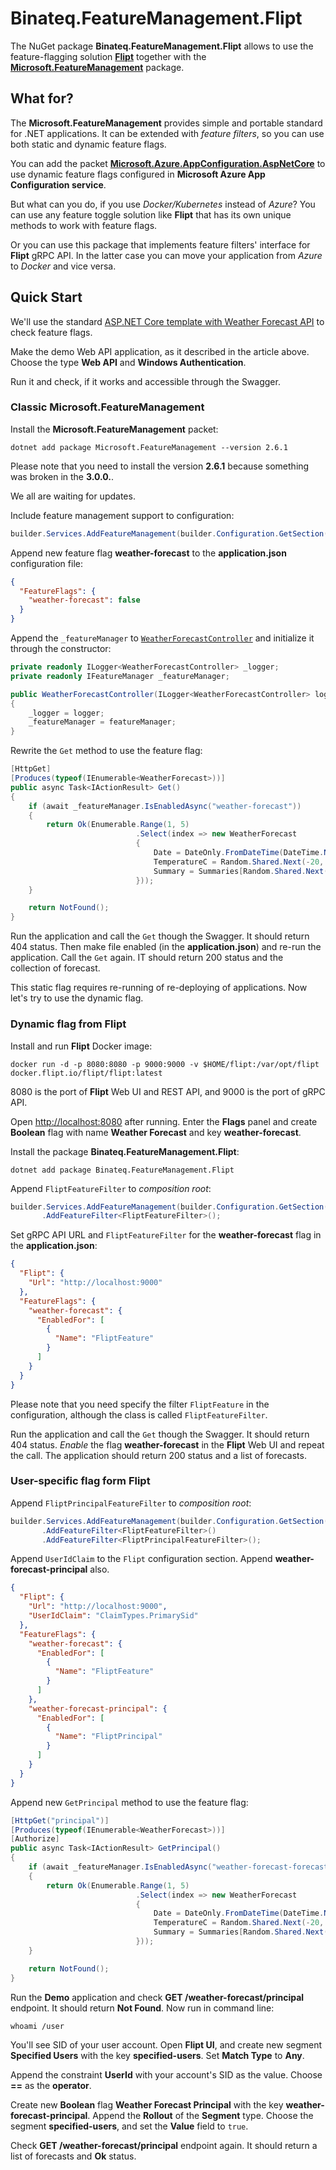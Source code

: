 # Binateq.FeatureManagement.Flipt

The NuGet package **Binateq.FeatureManagement.Flipt** allows to use the feature-flagging solution
[**Flipt**](https://www.flipt.io/) together with the
[**Microsoft.FeatureManagement**](https://www.nuget.org/packages/Microsoft.FeatureManagement/) package.

## What for?

The **Microsoft.FeatureManagement** provides simple and portable standard for .NET applications. It can be
extended with *feature filters*, so you can use both static and dynamic feature flags.

You can add the packet
[**Microsoft.Azure.AppConfiguration.AspNetCore**](https://www.nuget.org/packages/Microsoft.Azure.AppConfiguration.AspNetCore)
to use dynamic feature flags configured in __Microsoft Azure App Configuration service__.

But what can you do, if you use *Docker/Kubernetes* instead of *Azure*? You can use any feature toggle solution like
**Flipt** that has its own unique methods to work with feature flags.

Or you can use this package that implements feature filters' interface for **Flipt** gRPC API. In the latter case you
can move your application from *Azure* to *Docker* and vice versa.

## Quick Start

We'll use the standard
[ASP.NET Core template with Weather Forecast API](https://learn.microsoft.com/en-us/aspnet/core/tutorials/first-web-api)
to check feature flags.

Make the demo Web API application, as it described in the article above. Choose the type **Web API** and
**Windows Authentication**.

Run it and check, if it works and accessible through the Swagger.

### Classic Microsoft.FeatureManagement

Install the **Microsoft.FeatureManagement** packet:

```shell
dotnet add package Microsoft.FeatureManagement --version 2.6.1
```

Please note that you need to install the version **2.6.1** because something was broken in the **3.0.0.**.

We all are waiting for updates.

Include feature management support to configuration:

```c#
builder.Services.AddFeatureManagement(builder.Configuration.GetSection("FeatureFlags"));
```

Append new feature flag **weather-forecast** to the **application.json** configuration file:

```json
{
  "FeatureFlags": {
    "weather-forecast": false
  }
}
```

Append the `_featureManager` to 
[`WeatherForecastController`](https://github.com/dotnet/AspNetCore.Docs/blob/main/aspnetcore/tutorials/first-web-api/samples/3.0/TodoApi/Controllers/WeatherForecastController.cs)
and initialize it through the constructor:

```c#
private readonly ILogger<WeatherForecastController> _logger;
private readonly IFeatureManager _featureManager;

public WeatherForecastController(ILogger<WeatherForecastController> logger, IFeatureManager featureManager)
{
    _logger = logger;
    _featureManager = featureManager;
}
```

Rewrite the `Get` method to use the feature flag:

```c#
[HttpGet]
[Produces(typeof(IEnumerable<WeatherForecast>))]
public async Task<IActionResult> Get()
{
    if (await _featureManager.IsEnabledAsync("weather-forecast"))
    {
        return Ok(Enumerable.Range(1, 5)
                            .Select(index => new WeatherForecast
                            {
                                Date = DateOnly.FromDateTime(DateTime.Now.AddDays(index)),
                                TemperatureC = Random.Shared.Next(-20, 55),
                                Summary = Summaries[Random.Shared.Next(Summaries.Length)]
                            }));
    }

    return NotFound();
}
```

Run the application and call the `Get` though the Swagger. It should return 404 status.
Then make file enabled (in the **application.json**) and re-run the application.
Call the `Get` again. IT should return 200 status and the collection of forecast.

This static flag requires re-running of re-deploying of applications. Now let's try to use the dynamic flag.

### Dynamic flag from Flipt

Install and run **Flipt** Docker image:

```shell
docker run -d -p 8080:8080 -p 9000:9000 -v $HOME/flipt:/var/opt/flipt docker.flipt.io/flipt/flipt:latest
```

8080 is the port of **Flipt** Web UI and REST API, and 9000 is the port of gRPC API.

Open [http://localhost:8080](http://localhost:8080) after running. Enter the **Flags** panel and create
**Boolean** flag with name **Weather Forecast** and key **weather-forecast**.

Install the package **Binateq.FeatureManagement.Flipt**:

```shell
dotnet add package Binateq.FeatureManagement.Flipt
```

Append `FliptFeatureFilter` to *composition root*:

```c#
builder.Services.AddFeatureManagement(builder.Configuration.GetSection("FeatureFlags"))
       .AddFeatureFilter<FliptFeatureFilter>();
```

Set gRPC API URL and `FliptFeatureFilter` for the **weather-forecast** flag in the **application.json**:

```json
{
  "Flipt": {
    "Url": "http://localhost:9000"
  },
  "FeatureFlags": {
    "weather-forecast": {
      "EnabledFor": [
        {
          "Name": "FliptFeature"
        }
      ]
    }
  }
}
```

Please note that you need specify the filter `FliptFeature` in the configuration, although the class is called
`FliptFeatureFilter`.

Run the application and call the `Get` though the Swagger. It should return 404 status.
*Enable* the flag **weather-forecast** in the **Flipt** Web UI and repeat the call.
The application should return 200 status and a list of forecasts.

### User-specific flag form Flipt

Append `FliptPrincipalFeatureFilter` to *composition root*:

```c#
builder.Services.AddFeatureManagement(builder.Configuration.GetSection("FeatureFlags"))
       .AddFeatureFilter<FliptFeatureFilter>()
       .AddFeatureFilter<FliptPrincipalFeatureFilter>();
```

Append `UserIdClaim` to the `Flipt` configuration section. Append **weather-forecast-principal** also.

```json
{
  "Flipt": {
    "Url": "http://localhost:9000",
    "UserIdClaim": "ClaimTypes.PrimarySid"
  },
  "FeatureFlags": {
    "weather-forecast": {
      "EnabledFor": [
        {
          "Name": "FliptFeature"
        }
      ]
    },
    "weather-forecast-principal": {
      "EnabledFor": [
        {
          "Name": "FliptPrincipal"
        }
      ]
    }
  }
}
```

Append new `GetPrincipal` method to use the feature flag:

```c#
[HttpGet("principal")]
[Produces(typeof(IEnumerable<WeatherForecast>))]
[Authorize]
public async Task<IActionResult> GetPrincipal()
{
    if (await _featureManager.IsEnabledAsync("weather-forecast-forecast", HttpContext.User))
    {
        return Ok(Enumerable.Range(1, 5)
                            .Select(index => new WeatherForecast
                            {
                                Date = DateOnly.FromDateTime(DateTime.Now.AddDays(index)),
                                TemperatureC = Random.Shared.Next(-20, 55),
                                Summary = Summaries[Random.Shared.Next(Summaries.Length)]
                            }));
    }

    return NotFound();
}
```

Run the **Demo** application and check **GET /weather-forecast/principal** endpoint. It should return **Not Found**.
Now run in command line:

```shell
whoami /user
```

You'll see SID of your user account. Open **Flipt UI**, and create new segment **Specified Users** with the key
**specified-users**. Set **Match Type** to **Any**.

Append the constraint **UserId** with your account's SID as the value. Choose **==** as the **operator**.

Create new **Boolean** flag **Weather Forecast Principal** with the key **weather-forecast-principal**. Append
the **Rollout** of the **Segment** type. Choose the segment **specified-users**, and set the **Value** field to `true`.

Check **GET /weather-forecast/principal** endpoint again. It should return a list of forecasts and **Ok** status.
